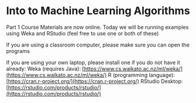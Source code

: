 # Into to Machine Learning Algorithms

Part 1 Course Materials are now online. Today we will be running examples using Weka and RStudio (feel free to use one or both of these)

If you are using a classroom computer, please make sure you can open the programs

If you are using your own laptop, please install one if you do not have it already:
Weka (requires Java): [https://www.cs.waikato.ac.nz/ml/weka/](https://www.cs.waikato.ac.nz/ml/weka/)
R (programming language): [https://cran.r-project.org/](https://cran.r-project.org/)
RStudio Desktop: [https://rstudio.com/products/rstudio/](https://rstudio.com/products/rstudio/)

